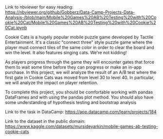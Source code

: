 Link to nbviewer for easy reading: https://nbviewer.org/github/Gobberz/Data-Camp-Projects-Data-Analysis-/blob/main/Mobile%20Games%20AB%20Testing%20with%20Cookie%20Cat/Mobile%20Games%20AB%20Testing%20with%20Cookie%20Cat.ipynb 

Cookie Cats is a hugely popular mobile puzzle game developed by Tactile Entertainment. It's a classic "connect three" style puzzle game where the player must connect tiles of the same color in order to clear the board and win the level. It also features singing cats. We're not kidding!

As players progress through the game they will encounter gates that force them to wait some time before they can progress or make an in-app purchase. In this project, we will analyze the result of an A/B test where the first gate in Cookie Cats was moved from level 30 to level 40. In particular, we will analyze the impact on player retention.

To complete this project, you should be comfortable working with pandas DataFrames and with using the pandas plot method. You should also have some understanding of hypothesis testing and bootstrap analysis

Link to the task in DataCamp: https://app.datacamp.com/learn/projects/184 

Link to the dataset in the public domain: https://www.kaggle.com/datasets/mursideyarkin/mobile-games-ab-testing-cookie-cats
